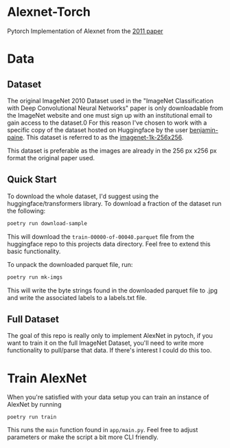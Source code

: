 # Alexnet-Torch
Pytorch Implementation of Alexnet from the [2011 paper](https://proceedings.neurips.cc/paper_files/paper/2012/file/c399862d3b9d6b76c8436e924a68c45b-Paper.pdf)

# Data

## Dataset
The original ImageNet 2010 Dataset used in the "ImageNet Classification with Deep Convolutional
Neural Networks" paper is only downloadable from the ImageNet website and one must sign up with an institutional email to gain access to the dataset.0 For this reason I've chosen to work with a specific copy of the dataset hosted on Huggingface by the user [benjamin-paine](https://huggingface.co/benjamin-paine). This dataset is referred to as the [imagenet-1k-256x256](https://huggingface.co/datasets/benjamin-paine/imagenet-1k-256x256/tree/main/data).

This dataset is preferable as the images are already in the 256 px x256 px format the original paper used. 

## Quick Start

To download the whole dataset, I'd suggest using the huggingface/transformers library. To download a fraction of the dataset run the following:

```bash
poetry run download-sample
```

This will download the `train-00000-of-00040.parquet` file from the huggingface repo to this projects data directory. Feel free to extend this basic functionality.

To unpack the downloaded parquet file, run:

```bash
poetry run mk-imgs
```

This will write the byte strings found in the downloaded parquet file to .jpg and write the associated labels to a labels.txt file.

## Full Dataset

The goal of this repo is really only to implement AlexNet in pytoch, if you want to train it on the full ImageNet Dataset, you'll need to write more functionality to pull/parse that data. If there's interest I could do this too.


# Train AlexNet

When you're satisfied with your data setup you can train an instance of AlexNet by running

```
poetry run train
```

This runs the `main` function found in `app/main.py`. Feel free to adjust parameters or make the script a bit more CLI friendly. 